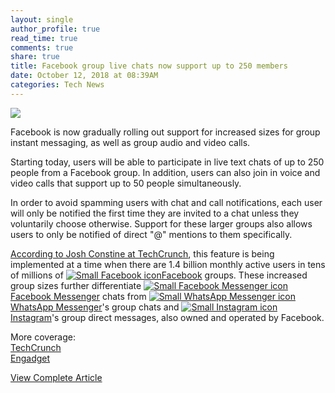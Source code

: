 ```yaml
---
layout: single
author_profile: true
read_time: true
comments: true
share: true
title: Facebook group live chats now support up to 250 members
date: October 12, 2018 at 08:39AM
categories: Tech News
---
```

<img class="align-center" src="%20http://d2.alternativeto.net/dist/icons/facebook_75888.png?width=36&amp;height=36&amp;mode=crop&amp;upscale=false">
<p><p>Facebook is now gradually rolling out support for increased sizes for group instant messaging, as well as group audio and video calls.</p>
<p>Starting today, users will be able to participate in live text chats of up to 250 people from a Facebook group. In addition, users can also join in voice and video calls that support up to 50 people simultaneously.</p>
<p>In order to avoid spamming users with chat and call notifications, each user will only be notified the first time they are invited to a chat unless they voluntarily choose otherwise. Support for these larger groups also allows users to only be notified of direct &quot;@&quot; mentions to them specifically.</p>
<p><a href="https://techcrunch.com/2018/10/11/facebook-groups-chat/" rel="nofollow">According to Josh Constine at TechCrunch</a>, this feature is being implemented at a time when there are 1.4 billion monthly active users in tens of millions of <a href='//alternativeto.net/software/facebook/'><img alt='Small Facebook icon' class='mini-app-icon' src='//d2.alternativeto.net/dist/icons/facebook_75888.png?width=36&height=36&mode=crop&upscale=false' />Facebook</a> groups. These increased group sizes further differentiate <a href='//alternativeto.net/software/facebook-messenger/'><img alt='Small Facebook Messenger icon' class='mini-app-icon' src='//d2.alternativeto.net/dist/icons/facebook-messenger_40294.png?width=36&height=36&mode=crop&upscale=false' />Facebook Messenger</a> chats from <a href='//alternativeto.net/software/whatsapp/'><img alt='Small WhatsApp Messenger icon' class='mini-app-icon' src='//d2.alternativeto.net/dist/icons/whatsapp_58669.png?width=36&height=36&mode=crop&upscale=false' />WhatsApp Messenger</a>'s group chats and <a href='//alternativeto.net/software/instagram/'><img alt='Small Instagram icon' class='mini-app-icon' src='//d2.alternativeto.net/dist/icons/instagram_112969.png?width=36&height=36&mode=crop&upscale=false' />Instagram</a>'s group direct messages, also owned and operated by Facebook.</p>
<p>More coverage:<br />
<a href="https://techcrunch.com/2018/10/11/facebook-groups-chat/" rel="nofollow">TechCrunch</a><br />
<a href="https://www.engadget.com/2018/10/11/facebook-groups-now-supports-250-person-chat-rooms/" rel="nofollow">Engadget</a></p>
</p>
<a class="btn btn--info" href="https://alternativeto.net/news/2018/10/facebook-group-live-chats-now-support-up-to-250-members">View Complete Article</a>